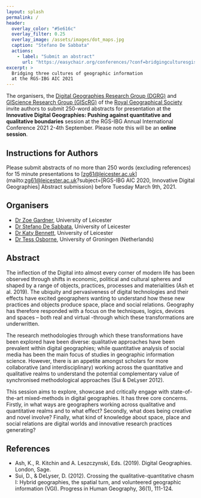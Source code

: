 ```yaml
---
layout: splash
permalink: /
header:
  overlay_color: "#5e616c"
  overlay_filter: 0.25
  overlay_image: /assets/images/dot_maps.jpg
  caption: "Stefano De Sabbata"
  actions:
    - label: "Submit an abstract"
      url: "https://easychair.org/conferences/?conf=bridgingculturesgisc"
excerpt: >
  Bridging three cultures of geographic information 
  at the RGS-IBG AIC 2021 
---
```



The organisers, the [Digital Geographies Research Group (DGRG)](http://digitalgeographiesrg.org/) and [GIScience Research Group (GIScRG)](https://quantile.info/giscrg/) of the [Royal Geographical Society](https://www.rgs.org/) invite authors to submit 250-word abstracts for presentation at the **Innovative Digital Geographies: Pushing against quantitative and qualitative boundaries** session at the RGS-IBG Annual International Conference 2021 2-4th September. Please note this will be an **online session**. 

 

## Instructions for Authors

Please submit abstracts of no more than 250 words (excluding references) for 15 minute presentations to [zg61@leicester.ac.uk](mailto:zg61@leicester.ac.uk?subject=[RGS-IBG AIC 2020, Innovative Digital Geographies] Abstract submission) before Tuesday March 9th, 2021.

 

## Organisers

- [Dr Zoe Gardner](https://www2.le.ac.uk/departments/geography/people/dr-zoe-gardner), University of Leicester
- [Dr Stefano De Sabbata](https://stefanodesabbata.com/), University of Leicester
- [Dr Katy Bennett](https://www2.le.ac.uk/departments/geography/people/kjb33), University of Leicester
- [Dr Tess Osborne](https://www.rug.nl/staff/t.osborne/?lang=en), University of Groningen (Netherlands)

 

## Abstract

The inflection of the Digital into almost every corner of modern life has been observed through shifts in economic, political and cultural spheres and shaped by a range of objects, practices, processes and materialities (Ash et al. 2019). The ubiquity and pervasiveness of digital technologies and their effects have excited geographers wanting to understand how these new practices and objects produce space, place and social relations. Geography has therefore responded with a focus on the techniques, logics, devices and spaces – both real and virtual -through which these transformations are underwritten.

The research methodologies through which these transformations have been explored have been diverse: qualitative approaches have been prevalent within digital geographies; while quantitative analysis of social media has been the main focus of studies in geographic information science. However, there is an appetite amongst scholars for more collaborative (and interdisciplinary) working across the quantitative and qualitative realms to understand the potential complementary value of synchronised methodological approaches (Sui & DeLyser 2012).

This session aims to explore, showcase and critically engage with state-of-the-art mixed-methods in digital geographies. It has three core concerns. Firstly, in what ways are geographers working across qualitative and quantitative realms and to what effect? Secondly, what does being creative and novel involve? Finally, what kind of knowledge about space, place and social relations are digital worlds and innovative research practices generating?

 

## References

- Ash, K., R. Kitchin and A. Leszczynski, Eds. (2019). Digital Geographies. London, Sage.
- Sui, D., & DeLyser, D. (2012). Crossing the qualitative-quantitative chasm I: Hybrid geographies, the spatial turn, and volunteered geographic information (VGI). Progress in Human Geography, 36(1), 111-124.

 
